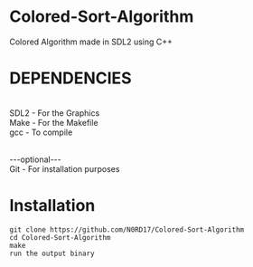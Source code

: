 # Colored-Sort-Algorithm
Colored Algorithm made in SDL2 using C++

# DEPENDENCIES
<br>SDL2 - For the Graphics
<br>Make - For the Makefile
<br>gcc  - To compile

<br>---optional---<br>
Git - For installation purposes

# Installation
```
git clone https://github.com/N0RD17/Colored-Sort-Algorithm
cd Colored-Sort-Algorithm
make
run the output binary
```
